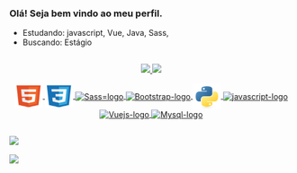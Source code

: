 ### Olá! Seja bem vindo ao meu perfil.

- Estudando: javascript, Vue, Java, Sass, 
- Buscando: Estágio

##

<div align="center">
  <a href="https://github.com/JV1T0R">
  <img height="180em" src="https://github-readme-stats.vercel.app/api?username=JV1T0R&show_icons=true&theme=blueberry&include_all_commits=true&count_private=true"/>
  <img height="180em" src="https://github-readme-stats.vercel.app/api/top-langs/?username=JV1T0R&layout=compact&langs_count=7&theme=blueberry"/>
</div>

<div align="center" style="display: inline_block"><br>
  <img align="center" alt="HTML-logo" height="40" width="50" src="https://raw.githubusercontent.com/devicons/devicon/master/icons/html5/html5-original.svg">
  <img align="center" alt="CSS=logo" height="40" width="50" src="https://raw.githubusercontent.com/devicons/devicon/master/icons/css3/css3-original.svg">
  <img align="center" alt="Sass=logo" height="40" width="50" src="https://cdn.jsdelivr.net/gh/devicons/devicon/icons/sass/sass-original.svg">
  <img align="center" alt="Bootstrap-logo" height="45" width="50" src="https://cdn.jsdelivr.net/gh/devicons/devicon/icons/bootstrap/bootstrap-original.svg">
  <img align="center" alt="Python-logo" height="45" width="50" src="https://raw.githubusercontent.com/devicons/devicon/master/icons/python/python-original.svg">
  <img align="center" alt="javascript-logo" height="40" width="45" src="https://cdn.jsdelivr.net/gh/devicons/devicon/icons/javascript/javascript-original.svg">
  <img align="center" alt="Vuejs-logo" height="40" width="45" src="https://cdn.jsdelivr.net/gh/devicons/devicon/icons/vuejs/vuejs-original.svg">
  <img align="center" alt="Mysql-logo" height="45" width="50" src="https://cdn.jsdelivr.net/gh/devicons/devicon/icons/mysql/mysql-original.svg">
</div>

##

<div>
 <a href = "jvticontato@gmail.com"><img src="https://img.shields.io/badge/-Gmail-%23333?style=for-the-badge&logo=gmail&logoColor=red" target="_blank"></a>
 
 <a href="https://www.linkedin.com/in/jo%C3%A3opamponet/" target="_blank"><img src="https://img.shields.io/badge/-LinkedIn-%230077B5?style=for-the-badge&logo=linkedin&logoColor=white" target="_blank"></a>
</div>
